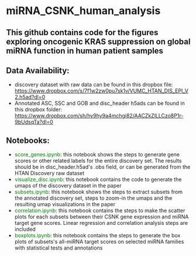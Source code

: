 # miRNA_CSNK_human_analysis
## This github contains code for the figures exploring oncogenic KRAS suppression on global miRNA function in human patient samples

## Data Availability: 
- discovery dataset with raw data can be found in this dropbox file: https://www.dropbox.com/s/7f1w2zw0pu7sk1v/VUMC_HTAN_DIS_EPI_V2.h5ad?dl=0
- Annotated ASC, SSC and GOB and disc_header h5ads can be found in this dropbox folder: https://www.dropbox.com/sh/hy9hy9a4mchgi82/AACZkZlLLCzo8P1r-9bUdsqTa?dl=0 

## Notebooks:
- <font color = 'green'>score_genes.ipynb</font>: this notebook shows the steps to generate gene scores or other related labels for the entire discovery set. The results should be in disc_header.h5ad's .obs field, or can be generated from the HTAN Discovery raw dataset 
- <font color = 'green'>visualize_disc.ipynb</font>: this notebook contains the code to generate the umaps of the discovery dataset in the paper 
- <font color = 'green'>subsets.ipynb</font>: this notebook shows the steps to extract subsets from the annotated discovery set, steps to zoom-in the umaps and the resulting umap visualizations in the paper 
- <font color = 'green'>correlation.ipynb</font>: this notebook contains the steps to make the scatter plots for each subsets between their CSNK gene expression and miRNA target gene scores. Linear regression and correlation analysis steps are included 
- <font color = 'green'>boxplots.ipynb</font>: this notebook contains the steps to generate the box plots of subsets's all-miRNA target scores on selected miRNA families with statistical tests and annotations
